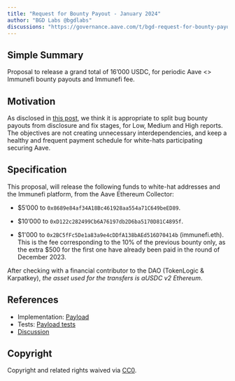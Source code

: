 ```yaml
---
title: "Request for Bounty Payout - January 2024"
author: "BGD Labs @bgdlabs"
discussions: "https://governance.aave.com/t/bgd-request-for-bounty-payout-january-2024/16378"
---
```


## Simple Summary

Proposal to release a grand total of 16’000 USDC, for periodic Aave <> Immunefi bounty payouts and Immunefi fee.

## Motivation

As disclosed in [this post](https://governance.aave.com/t/bgd-aave-immunefi-request-for-bounty-payouts/15751), we think it is appropriate to split bug bounty payouts from disclosure and fix stages, for Low, Medium and High reports.
The objectives are not creating unnecessary interdependencies, and keep a healthy and frequent payment schedule for white-hats participating securing Aave.

## Specification

This proposal, will release the following funds to white-hat addresses and the Immunefi platform, from the Aave Ethereum Collector:

- $5’000 to `0x8689e84af34A18Bc461928aa554a71C649beED89`.

- $10’000 to `0xD122c282499Cb6A76197db2D6ba5170D81C4895f`.

- $1'000 to `0x2BC5fFc5De1a83a9e4cDDfA138bAEd516D70414b` (immunefi.eth). This is the fee corresponding to the 10% of the previous bounty only, as the extra $500 for the first one have already been paid in the round of December 2023.

After checking with a financial contributor to the DAO (TokenLogic & Karpatkey), _the asset used for the transfers is aUSDC v2 Ethereum_.

## References

- Implementation: [Payload](https://github.com/bgd-labs/aave-proposals-v3/blob/main/src/20240125_AaveV3Ethereum_RequestForBountyPayoutJanuary2024/AaveV3Ethereum_RequestForBountyPayoutJanuary2024_20240125.sol)
- Tests: [Payload tests](https://github.com/bgd-labs/aave-proposals-v3/blob/main/src/20240125_AaveV3Ethereum_RequestForBountyPayoutJanuary2024/AaveV3Ethereum_RequestForBountyPayoutJanuary2024_20240125.t.sol)
- [Discussion](https://governance.aave.com/t/bgd-request-for-bounty-payout-january-2024/16378)

## Copyright

Copyright and related rights waived via [CC0](https://creativecommons.org/publicdomain/zero/1.0/).
